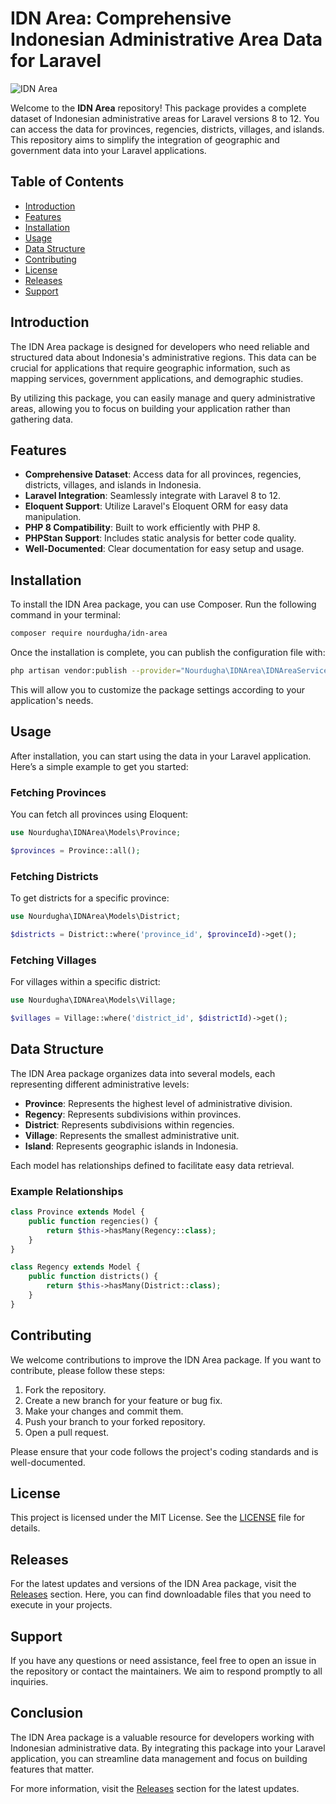 # IDN Area: Comprehensive Indonesian Administrative Area Data for Laravel

![IDN Area](https://img.shields.io/badge/IDN%20Area-Data%20Package-brightgreen)

Welcome to the **IDN Area** repository! This package provides a complete dataset of Indonesian administrative areas for Laravel versions 8 to 12. You can access the data for provinces, regencies, districts, villages, and islands. This repository aims to simplify the integration of geographic and government data into your Laravel applications.

## Table of Contents

- [Introduction](#introduction)
- [Features](#features)
- [Installation](#installation)
- [Usage](#usage)
- [Data Structure](#data-structure)
- [Contributing](#contributing)
- [License](#license)
- [Releases](#releases)
- [Support](#support)

## Introduction

The IDN Area package is designed for developers who need reliable and structured data about Indonesia's administrative regions. This data can be crucial for applications that require geographic information, such as mapping services, government applications, and demographic studies. 

By utilizing this package, you can easily manage and query administrative areas, allowing you to focus on building your application rather than gathering data.

## Features

- **Comprehensive Dataset**: Access data for all provinces, regencies, districts, villages, and islands in Indonesia.
- **Laravel Integration**: Seamlessly integrate with Laravel 8 to 12.
- **Eloquent Support**: Utilize Laravel's Eloquent ORM for easy data manipulation.
- **PHP 8 Compatibility**: Built to work efficiently with PHP 8.
- **PHPStan Support**: Includes static analysis for better code quality.
- **Well-Documented**: Clear documentation for easy setup and usage.

## Installation

To install the IDN Area package, you can use Composer. Run the following command in your terminal:

```bash
composer require nourdugha/idn-area
```

Once the installation is complete, you can publish the configuration file with:

```bash
php artisan vendor:publish --provider="Nourdugha\IDNArea\IDNAreaServiceProvider"
```

This will allow you to customize the package settings according to your application's needs.

## Usage

After installation, you can start using the data in your Laravel application. Here’s a simple example to get you started:

### Fetching Provinces

You can fetch all provinces using Eloquent:

```php
use Nourdugha\IDNArea\Models\Province;

$provinces = Province::all();
```

### Fetching Districts

To get districts for a specific province:

```php
use Nourdugha\IDNArea\Models\District;

$districts = District::where('province_id', $provinceId)->get();
```

### Fetching Villages

For villages within a specific district:

```php
use Nourdugha\IDNArea\Models\Village;

$villages = Village::where('district_id', $districtId)->get();
```

## Data Structure

The IDN Area package organizes data into several models, each representing different administrative levels:

- **Province**: Represents the highest level of administrative division.
- **Regency**: Represents subdivisions within provinces.
- **District**: Represents subdivisions within regencies.
- **Village**: Represents the smallest administrative unit.
- **Island**: Represents geographic islands in Indonesia.

Each model has relationships defined to facilitate easy data retrieval.

### Example Relationships

```php
class Province extends Model {
    public function regencies() {
        return $this->hasMany(Regency::class);
    }
}

class Regency extends Model {
    public function districts() {
        return $this->hasMany(District::class);
    }
}
```

## Contributing

We welcome contributions to improve the IDN Area package. If you want to contribute, please follow these steps:

1. Fork the repository.
2. Create a new branch for your feature or bug fix.
3. Make your changes and commit them.
4. Push your branch to your forked repository.
5. Open a pull request.

Please ensure that your code follows the project's coding standards and is well-documented.

## License

This project is licensed under the MIT License. See the [LICENSE](LICENSE) file for details.

## Releases

For the latest updates and versions of the IDN Area package, visit the [Releases](https://github.com/nourdugha/idn-area/releases) section. Here, you can find downloadable files that you need to execute in your projects.

## Support

If you have any questions or need assistance, feel free to open an issue in the repository or contact the maintainers. We aim to respond promptly to all inquiries.

## Conclusion

The IDN Area package is a valuable resource for developers working with Indonesian administrative data. By integrating this package into your Laravel application, you can streamline data management and focus on building features that matter.

For more information, visit the [Releases](https://github.com/nourdugha/idn-area/releases) section for the latest updates.